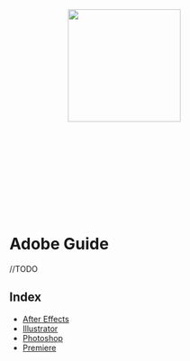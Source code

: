 <img src="" align="right" width="200" height="200" style="padding:200px;"/>

# Adobe Guide

//TODO

## Index

- [After Effects](/)
- [Illustrator](/)
- [Photoshop](/)
- [Premiere](/)

